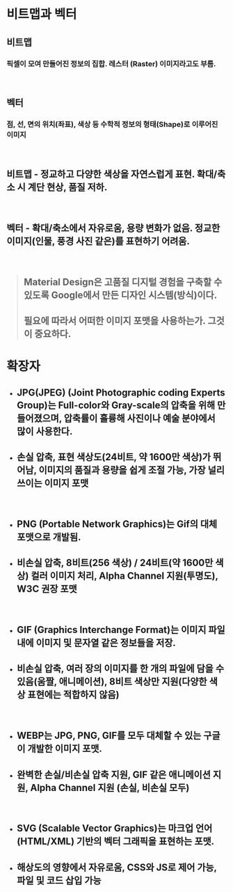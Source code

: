 # 비트맵과 벡터

## 비트맵
### 픽셀이 모여 만들어진 정보의 집합. 레스터 (Raster) 이미지라고도 부름.

<br>

## 벡터
### 점, 선, 면의 위치(좌표), 색상 등 수학적 정보의 형태(Shape)로 이루어진 이미지

<br>

## 비트맵 - 정교하고 다양한 색상을 자연스럽게 표현. 확대/축소 시 계단 현상, 품질 저하.

<br>

## 벡터 - 확대/축소에서 자유로움, 용량 변화가 없음. 정교한 이미지(인물, 풍경 사진 같은)를 표현하기 어려움.

<br>

> ## Material Design은 고품질 디지털 경험을 구축할 수 있도록 Google에서 만든 디자인 시스템(방식)이다.
> ## 필요에 따라서 어떠한 이미지 포맷을 사용하는가. 그것이 중요하다. 

# 확장자

- ## JPG(JPEG) (Joint Photographic coding Experts Group)는 Full-color와 Gray-scale의 압축을 위해 만들어졌으며, 압축률이 훌륭해 사진이나 예술 분야에서 많이 사용한다.

- ## 손실 압축, 표현 색상도(24비트, 약 1600만 색상)가 뛰어남, 이미지의 품질과 용량을 쉽게 조절 가능, 가장 널리 쓰이는 이미지 포맷

<br>

- ## PNG (Portable Network Graphics)는 Gif의 대체 포맷으로 개발됨.

- ## 비손실 압축, 8비트(256 색상) / 24비트(약 1600만 색상) 컬러 이미지 처리, Alpha Channel 지원(투명도), W3C 권장 포맷

<br>

- ## GIF (Graphics Interchange Format)는 이미지 파일 내에 이미지 및 문자열 같은 정보들을 저장.

- ## 비손실 압축, 여러 장의 이미지를 한 개의 파일에 담을 수 있음(움짤, 애니메이션), 8비트 색상만 지원(다양한 색상 표현에는 적합하지 않음)

<br>

- ## WEBP는 JPG, PNG, GIF를 모두 대체할 수 있는 구글이 개발한 이미지 포맷.

- ## 완벽한 손실/비손실 압축 지원, GIF 같은 애니메이션 지원, Alpha Channel 지원 (손실, 비손실 모두)

<br>

- ## SVG (Scalable Vector Graphics)는 마크업 언어(HTML/XML) 기반의 벡터 그래픽을 표현하는 포맷.

- ## 해상도의 영향에서 자유로움, CSS와 JS로 제어 가능, 파일 및 코드 삽입 가능